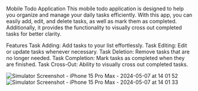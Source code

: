 Mobile Todo Application
This mobile todo application is designed to help you organize and manage your daily tasks efficiently. With this app, you can easily add, edit, and delete tasks, as well as mark them as completed. Additionally, it provides the functionality to visually cross out completed tasks for better clarity.

Features
Task Adding: Add tasks to your list effortlessly.
Task Editing: Edit or update tasks whenever necessary.
Task Deletion: Remove tasks that are no longer needed.
Task Completion: Mark tasks as completed when they are finished.
Task Cross-Out: Ability to visually cross out completed tasks.




![Simulator Screenshot - iPhone 15 Pro Max - 2024-05-07 at 14 01 52](https://github.com/Buraktrcn/ToDoApp/assets/112096531/0871a8c3-fab7-40b0-80c9-5964d3e3a7f0)
![Simulator Screenshot - iPhone 15 Pro Max - 2024-05-07 at 14 01 33](https://github.com/Buraktrcn/ToDoApp/assets/112096531/8e2ee55a-5228-41ee-b8a4-cc65a3380849)
